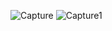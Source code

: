 ![Capture](https://github.com/Lalit-S-Pawar/Assignment/assets/126779478/142491c2-9c79-4eee-926a-5d0bf79969ea)
![Capture1](https://github.com/Lalit-S-Pawar/Assignment/assets/126779478/f1d887d5-57f6-4fd8-a965-c08b4f1b427c)
